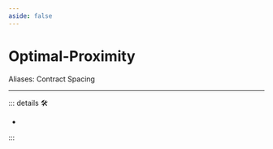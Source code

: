 ```yaml
---
aside: false
---
```

# Optimal-Proximity

Aliases: Contract Spacing

---

<!-- =================================================== -->
<!-- =================================================== -->
<!-- =================================================== -->
<!-- =================================================== -->
<!-- =================================================== -->
::: details 🛠

-

:::
